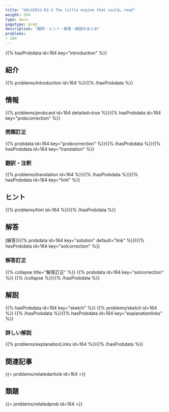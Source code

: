 ```yaml
---
title: "UKLO2012-R2-3 The little engine that could… read"
weight: 164
type: docs
pagetype: prob
description: "翻訳・ヒント・解答・解説のまとめ"
problems: 
- 164
---
```


{{% hasProbdata id=164 key="introduction" %}}

## 紹介

{{% problems/introduction id=164 %}}{{% /hasProbdata %}}

## 情報

{{% problems/probcard id=164 detailed=true %}}{{% hasProbdata id=164 key="probcorrection" %}}

### 問題訂正

{{% probdata id=164 key="probcorrection" %}}{{% /hasProbdata %}}{{% hasProbdata id=164 key="translation" %}}

### 翻訳・注釈

{{% problems/translation id=164 %}}{{% /hasProbdata %}}{{% hasProbdata id=164 key="hint" %}}

## ヒント

{{% problems/hint id=164 %}}{{% /hasProbdata %}}

## 解答

[解答]({{% probdata id=164 key="solution" default="link" %}}){{% hasProbdata id=164 key="solcorrection" %}}

### 解答訂正

{{% collapse title="解答訂正" %}}
{{% probdata id=164 key="solcorrection" %}}
{{% /collapse %}}{{% /hasProbdata %}}

## 解説

{{% hasProbdata id=164 key="sketch" %}}
{{% problems/sketch id=164 %}}
{{% /hasProbdata %}}{{% hasProbdata id=164 key="explanationlinks" %}}

### 詳しい解説

{{% problems/explanationLinks id=164 %}}{{% /hasProbdata %}}

## 関連記事

{{< problems/relatedarticle id=164 >}}

## 類題

{{< problems/relatedprob id=164 >}}
